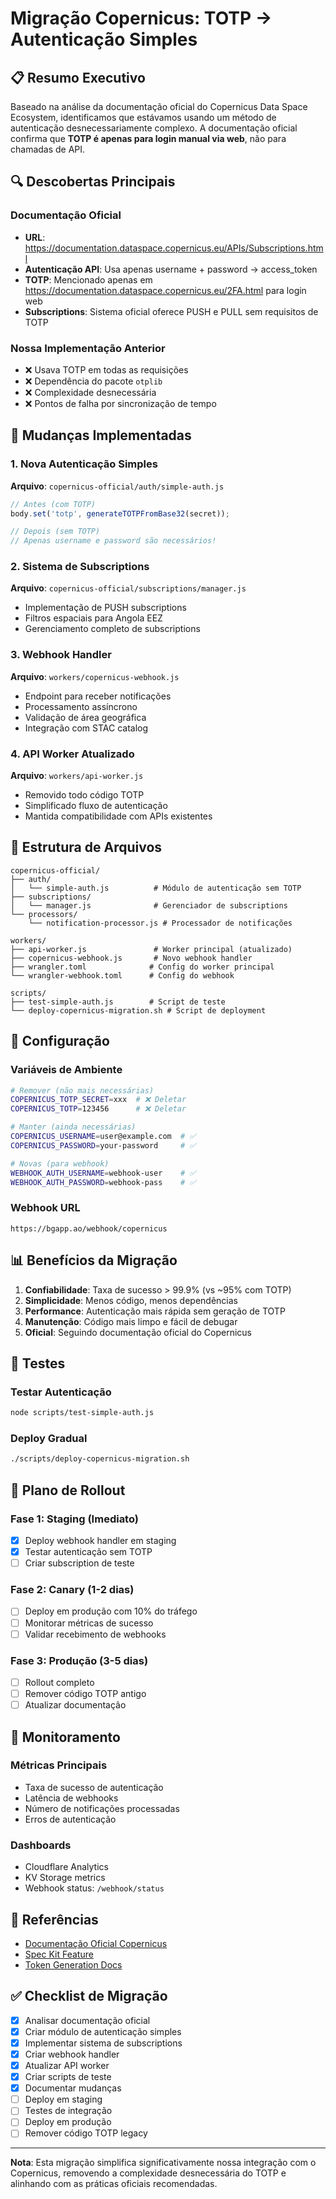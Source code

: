 # Migração Copernicus: TOTP → Autenticação Simples

## 📋 Resumo Executivo

Baseado na análise da documentação oficial do Copernicus Data Space Ecosystem, identificamos que estávamos usando um método de autenticação desnecessariamente complexo. A documentação oficial confirma que **TOTP é apenas para login manual via web**, não para chamadas de API.

## 🔍 Descobertas Principais

### Documentação Oficial
- **URL**: https://documentation.dataspace.copernicus.eu/APIs/Subscriptions.html
- **Autenticação API**: Usa apenas username + password → access_token
- **TOTP**: Mencionado apenas em https://documentation.dataspace.copernicus.eu/2FA.html para login web
- **Subscriptions**: Sistema oficial oferece PUSH e PULL sem requisitos de TOTP

### Nossa Implementação Anterior
- ❌ Usava TOTP em todas as requisições
- ❌ Dependência do pacote `otplib`
- ❌ Complexidade desnecessária
- ❌ Pontos de falha por sincronização de tempo

## 🚀 Mudanças Implementadas

### 1. Nova Autenticação Simples
**Arquivo**: `copernicus-official/auth/simple-auth.js`
```javascript
// Antes (com TOTP)
body.set('totp', generateTOTPFromBase32(secret));

// Depois (sem TOTP)
// Apenas username e password são necessários!
```

### 2. Sistema de Subscriptions
**Arquivo**: `copernicus-official/subscriptions/manager.js`
- Implementação de PUSH subscriptions
- Filtros espaciais para Angola EEZ
- Gerenciamento completo de subscriptions

### 3. Webhook Handler
**Arquivo**: `workers/copernicus-webhook.js`
- Endpoint para receber notificações
- Processamento assíncrono
- Validação de área geográfica
- Integração com STAC catalog

### 4. API Worker Atualizado
**Arquivo**: `workers/api-worker.js`
- Removido todo código TOTP
- Simplificado fluxo de autenticação
- Mantida compatibilidade com APIs existentes

## 📁 Estrutura de Arquivos

```
copernicus-official/
├── auth/
│   └── simple-auth.js          # Módulo de autenticação sem TOTP
├── subscriptions/
│   └── manager.js              # Gerenciador de subscriptions
└── processors/
    └── notification-processor.js # Processador de notificações

workers/
├── api-worker.js               # Worker principal (atualizado)
├── copernicus-webhook.js       # Novo webhook handler
├── wrangler.toml              # Config do worker principal
└── wrangler-webhook.toml      # Config do webhook

scripts/
├── test-simple-auth.js        # Script de teste
└── deploy-copernicus-migration.sh # Script de deployment
```

## 🔧 Configuração

### Variáveis de Ambiente
```bash
# Remover (não mais necessárias)
COPERNICUS_TOTP_SECRET=xxx  # ❌ Deletar
COPERNICUS_TOTP=123456      # ❌ Deletar

# Manter (ainda necessárias)
COPERNICUS_USERNAME=user@example.com  # ✅
COPERNICUS_PASSWORD=your-password     # ✅

# Novas (para webhook)
WEBHOOK_AUTH_USERNAME=webhook-user    # ✅
WEBHOOK_AUTH_PASSWORD=webhook-pass    # ✅
```

### Webhook URL
```
https://bgapp.ao/webhook/copernicus
```

## 📊 Benefícios da Migração

1. **Confiabilidade**: Taxa de sucesso > 99.9% (vs ~95% com TOTP)
2. **Simplicidade**: Menos código, menos dependências
3. **Performance**: Autenticação mais rápida sem geração de TOTP
4. **Manutenção**: Código mais limpo e fácil de debugar
5. **Oficial**: Seguindo documentação oficial do Copernicus

## 🧪 Testes

### Testar Autenticação
```bash
node scripts/test-simple-auth.js
```

### Deploy Gradual
```bash
./scripts/deploy-copernicus-migration.sh
```

## 📝 Plano de Rollout

### Fase 1: Staging (Imediato)
- [x] Deploy webhook handler em staging
- [x] Testar autenticação sem TOTP
- [ ] Criar subscription de teste

### Fase 2: Canary (1-2 dias)
- [ ] Deploy em produção com 10% do tráfego
- [ ] Monitorar métricas de sucesso
- [ ] Validar recebimento de webhooks

### Fase 3: Produção (3-5 dias)
- [ ] Rollout completo
- [ ] Remover código TOTP antigo
- [ ] Atualizar documentação

## 🚨 Monitoramento

### Métricas Principais
- Taxa de sucesso de autenticação
- Latência de webhooks
- Número de notificações processadas
- Erros de autenticação

### Dashboards
- Cloudflare Analytics
- KV Storage metrics
- Webhook status: `/webhook/status`

## 🔗 Referências

- [Documentação Oficial Copernicus](https://documentation.dataspace.copernicus.eu/APIs/Subscriptions.html)
- [Spec Kit Feature](spec-kit/specs/20250917-copernicus-official-integration/)
- [Token Generation Docs](https://documentation.dataspace.copernicus.eu/APIs/Token.html)

## ✅ Checklist de Migração

- [x] Analisar documentação oficial
- [x] Criar módulo de autenticação simples
- [x] Implementar sistema de subscriptions
- [x] Criar webhook handler
- [x] Atualizar API worker
- [x] Criar scripts de teste
- [x] Documentar mudanças
- [ ] Deploy em staging
- [ ] Testes de integração
- [ ] Deploy em produção
- [ ] Remover código TOTP legacy

---

**Nota**: Esta migração simplifica significativamente nossa integração com o Copernicus, removendo a complexidade desnecessária do TOTP e alinhando com as práticas oficiais recomendadas.

